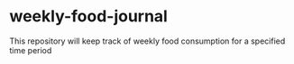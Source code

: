# weekly-food-journal
This repository will keep track of weekly food consumption for a specified time period
